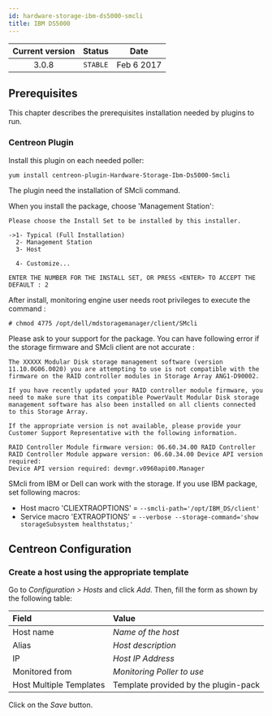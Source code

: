 ```yaml
---
id: hardware-storage-ibm-ds5000-smcli
title: IBM DS5000
---
```


| Current version | Status | Date |
| :-: | :-: | :-: |
| 3.0.8 | `STABLE` | Feb  6 2017 |

## Prerequisites

This chapter describes the prerequisites installation needed by plugins to run.

### Centreon Plugin

Install this plugin on each needed poller:

``` shell
yum install centreon-plugin-Hardware-Storage-Ibm-Ds5000-Smcli
```

The plugin need the installation of SMcli command.

When you install the package, choose 'Management Station':

    Please choose the Install Set to be installed by this installer.
    
    ->1- Typical (Full Installation)
      2- Management Station
      3- Host
      
      4- Customize...
      
    ENTER THE NUMBER FOR THE INSTALL SET, OR PRESS <ENTER> TO ACCEPT THE
    DEFAULT : 2

After install, monitoring engine user needs root privileges to execute the command :

    # chmod 4775 /opt/dell/mdstoragemanager/client/SMcli

Please ask to your support for the package. You can have following error if the storage firmware and SMcli client are
not accurate :

    The XXXXX Modular Disk storage management software (version 11.10.0G06.0020) you are attempting to use is not compatible with the firmware on the RAID controller modules in Storage Array ANG1-D90002.
    
    If you have recently updated your RAID controller module firmware, you need to make sure that its compatible PowerVault Modular Disk storage management software has also been installed on all clients connected to this Storage Array.
    
    If the appropriate version is not available, please provide your Customer Support Representative with the following information.
    
    RAID Controller Module firmware version: 06.60.34.00 RAID Controller
    RAID Controller Module appware version: 06.60.34.00 Device API version required:
    Device API version required: devmgr.v0960api00.Manager

SMcli from IBM or Dell can work with the storage. If you use IBM package, set following macros:

  - Host macro 'CLIEXTRAOPTIONS' = `--smcli-path='/opt/IBM_DS/client'`
  - Service macro 'EXTRAOPTIONS' = `--verbose --storage-command='show storageSubsystem healthstatus;'`

## Centreon Configuration

### Create a host using the appropriate template

Go to *Configuration \> Hosts* and click *Add*. Then, fill the form as shown by the following table:

| Field                                | Value                                |
| :----------------------------------- | :----------------------------------- |
| Host name                            | *Name of the host*                   |
| Alias                                | *Host description*                   |
| IP                                   | *Host IP Address*                    |
| Monitored from                       | *Monitoring Poller to use*           |
| Host Multiple Templates              | Template provided by the plugin-pack |

Click on the *Save* button.

